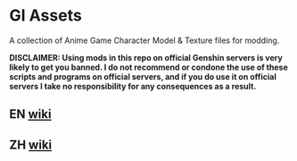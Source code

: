 
# GI Assets
A collection of Anime Game Character Model & Texture files for modding.

**DISCLAIMER: Using mods in this repo on official Genshin servers is very likely to get you banned. I do not recommend or condone the use of these scripts and programs on official servers, and if you do use it on official servers I take no responsibility for any consequences as a result.**

## EN [wiki](https://github.com/zeroruka/GI_Assets/wiki)

## ZH [wiki](https://github.com/zeroruka/GI-Assets-wiki/wiki)
